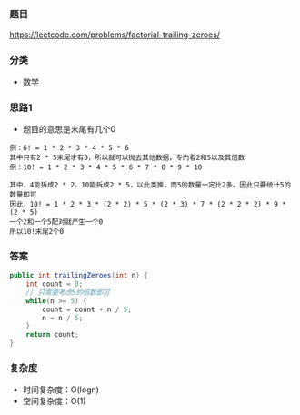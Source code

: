 ### 题目
https://leetcode.com/problems/factorial-trailing-zeroes/

### 分类
* 数学

### 思路1
* 题目的意思是末尾有几个0
```
例：6! = 1 * 2 * 3 * 4 * 5 * 6
其中只有2 * 5末尾才有0，所以就可以抛去其他数据，专门看2和5以及其倍数
例：10! = 1 * 2 * 3 * 4 * 5 * 6 * 7 * 8 * 9 * 10

其中，4能拆成2 * 2，10能拆成2 * 5，以此类推，而5的数量一定比2多。因此只要统计5的数量即可
因此，10! = 1 * 2 * 3 * (2 * 2) * 5 * (2 * 3) * 7 * (2 * 2 * 2) * 9 * (2 * 5)
一个2和一个5配对就产生一个0
所以10!末尾2个0
```

### 答案
```java
public int trailingZeroes(int n) {
    int count = 0;
    // 只需要考虑5的倍数即可
    while(n >= 5) {
        count = count + n / 5;
        n = n / 5;
    }
    return count;
}
```

### 复杂度
* 时间复杂度：O(logn)
* 空间复杂度：O(1)
